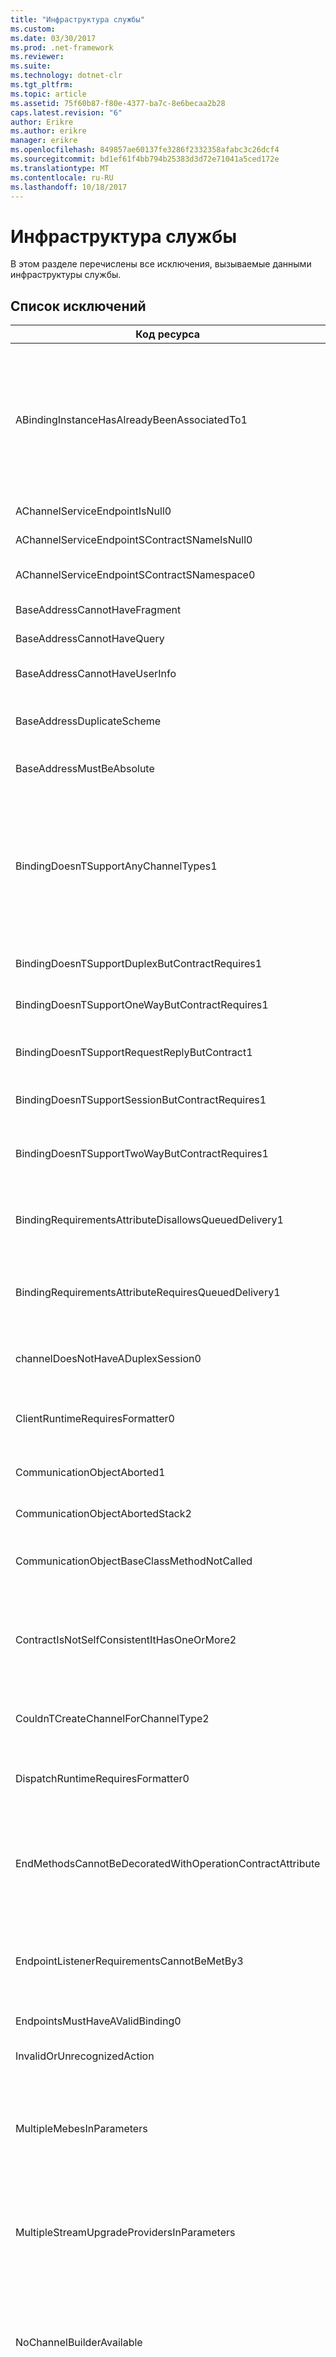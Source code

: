 ```yaml
---
title: "Инфраструктура службы"
ms.custom: 
ms.date: 03/30/2017
ms.prod: .net-framework
ms.reviewer: 
ms.suite: 
ms.technology: dotnet-clr
ms.tgt_pltfrm: 
ms.topic: article
ms.assetid: 75f60b87-f80e-4377-ba7c-8e6becaa2b28
caps.latest.revision: "6"
author: Erikre
ms.author: erikre
manager: erikre
ms.openlocfilehash: 849857ae60137fe3286f2332358afabc3c26dcf4
ms.sourcegitcommit: bd1ef61f4bb794b25383d3d72e71041a5ced172e
ms.translationtype: MT
ms.contentlocale: ru-RU
ms.lasthandoff: 10/18/2017
---
```

# <a name="service-framework"></a>Инфраструктура службы
В этом разделе перечислены все исключения, вызываемые данными инфраструктуры службы.  
  
## <a name="exception-list"></a>Список исключений  
  
|Код ресурса|Строка ресурса|  
|-------------------|---------------------|  
|ABindingInstanceHasAlreadyBeenAssociatedTo1|Экземпляр привязки уже связан с прослушиванием указанного универсального кода ресурса. Если двум конечным точкам необходимо использовать общий код ListenUniform, им также требуется общий экземпляр объекта привязки. Две конфликтующие конечные точки были указаны в вызовах AddServiceEndpoint(), файле конфигурации, либо в комбинации вызовов AddServiceEndpoint() и файла конфигурации.|  
|AChannelServiceEndpointIsNull0|Конечная точка канала или службы не определена.|  
|AChannelServiceEndpointSContractSNameIsNull0|Имя контракта конечной точки канала/службы равно NULL или пусто.|  
|AChannelServiceEndpointSContractSNamespace0|Пространство имен контракта конечной точки канала/службы не определено.|  
|BaseAddressCannotHaveFragment|Базовый адрес не может содержать фрагмент URI.|  
|BaseAddressCannotHaveQuery|Базовый адрес не может содержать строку запроса URI.|  
|BaseAddressCannotHaveUserInfo|Базовый адрес не может содержать раздел с информацией о пользователе URI.|  
|BaseAddressDuplicateScheme|Коллекция уже содержит адрес с указанной схемой. В этой коллекции каждой схеме может соответствовать только один адрес.|  
|BaseAddressMustBeAbsolute|Только абсолютный URI можно использовать в качестве базового адреса.|  
|BindingDoesnTSupportAnyChannelTypes1|Указанная привязка не поддерживает создание типов каналов. Элементы пользовательской привязки расположены в стеке неправильно или в неверном порядке. Элемент Transport должен находиться в нижней части стека. Рекомендуемый порядок элементов привязки: TransactionFlow, ReliableSession, Security, CompositeDuplex, OneWay, StreamSecurity, MessageEncoding, Transport.|  
|BindingDoesnTSupportDuplexButContractRequires1|Контракту требуется свойство Duplex. Указанная привязка не поддерживает это или настроена неправильно.|  
|BindingDoesnTSupportOneWayButContractRequires1|Контракту требуется свойство OneWay. Указанная привязка не поддерживает это или настроена неправильно.|  
|BindingDoesnTSupportRequestReplyButContract1|Контракту требуется свойство Request или Reply. Указанная привязка не поддерживает это или настроена неправильно.|  
|BindingDoesnTSupportSessionButContractRequires1|Контракту требуется свойство Session.  Указанная привязка не поддерживает это или настроена неправильно.|  
|BindingDoesnTSupportTwoWayButContractRequires1|Контракту требуется свойство Two-Way (либо типа запрос-ответ, либо дуплексное). Указанная привязка не поддерживает это или настроена неправильно.|  
|BindingRequirementsAttributeDisallowsQueuedDelivery1|Атрибут DeliveryRequirementsAttribute запрещает метод QueuedDelivery. Привязка для конечной точки с указанным контрактом поддерживает его.|  
|BindingRequirementsAttributeRequiresQueuedDelivery1|Атрибут DeliveryRequirementsAttribute требует метод QueuedDelivery. Привязка для конечной точки с указанным контрактом не поддерживает это или настроена неправильно.|  
|channelDoesNotHaveADuplexSession0|Текущий канал не поддерживает закрытие выходных сеансов. Этот канал не реализует ISessionChannel\<IDuplexSession >.|  
|ClientRuntimeRequiresFormatter0|Указанный элемент ClientOperation требуется средство форматирования, так как параметры SerializeRequest и DeserializeReply не имеют одновременно значение false.|  
|CommunicationObjectAborted1|Указанный коммуникационный объект нельзя использовать для связи, так как он остановлен.|  
|CommunicationObjectAbortedStack2|Указанный коммуникационный объект нельзя использовать для связи, так как он остановлен: {1}|  
|CommunicationObjectBaseClassMethodNotCalled|Указанный коммуникационный объект переопределил виртуальную функцию {1}, однако не вызвал версию, заданную в базовом классе.|  
|ContractIsNotSelfConsistentItHasOneOrMore2|Указанный контракт имеет одну или несколько операций IsTerminating или non-IsInitiating. Свойству SessionMode не присвоено значение SessionMode.Required. Атрибуты IsInitiating и IsTerminating можно использовать только в контексте сеанса.|  
|CouldnTCreateChannelForChannelType2|Указанный тип канала был запрошен, однако указанная привязка не поддерживает это или настроена неправильно.|  
|DispatchRuntimeRequiresFormatter0|Указанный элемент DispatchOperation требуется средство форматирования, так как параметры DeserializeRequest и SerializeReply не имеют одновременно значение false.|  
|EndMethodsCannotBeDecoratedWithOperationContractAttribute|При использовании шаблона проектирования IAsyncResult метод End нельзя использовать с атрибутом OperationContractAttribute. С атрибутом OperationContractAttribute можно использовать только соответствующий метод Begin. Этот атрибут применяется к паре методов Begin-End.|  
|EndpointListenerRequirementsCannotBeMetBy3|IChannelListener для указанной привязки не может удовлетворить требованиям ChannelDispatcher, так как данный контракт требует поддержки одного из указанных типов канала. Привязка поддерживает только указанные типы каналов.|  
|EndpointsMustHaveAValidBinding0|Конечные точки должны иметь допустимую привязку.|  
|InvalidOrUnrecognizedAction|Обработка сообщения невозможна, так как указанное действие недопустимо или нераспознано.|  
|MultipleMebesInParameters|Обнаружено несколько элементов MessageEncodingBindingElement в BindingParameters контекста BindingContext. Привязка CustomBinding не может иметь несколько элементов MessageEncodingBindingElements. Удалите все элементы, кроме одного.|  
|MultipleStreamUpgradeProvidersInParameters|Обнаружено несколько элементов IStreamUpgradeProviderElement в BindingParameters контекста BindingContext. Привязка CustomBinding не может иметь несколько элементов IStreamUpgradeProviderElements. Удалите все элементы, кроме одного.|  
|NoChannelBuilderAvailable|Невозможно использовать привязку для создания производства канала или прослушивателя канала, поскольку в ней нет элемента TransportBindingElement. В каждой привязке должен присутствовать по меньшей мере один элемент привязки, наследуемый от TransportBindingElement.|  
|NotAllBindingElementsBuilt|Некоторые элементы данной привязки не были использовании при создании производства канала и прослушивателя канала. Элементы привязки расположены в неправильном порядке. Рекомендуемый порядок элементов привязки: TransactionFlow, ReliableSession, Security, CompositeDuplex, OneWay, StreamSecurity, MessageEncoding, Transport.  Последним должен быть элемент TransportBindingElement. Указанные элементы привязки не были созданы.|  
|RuntimeRequiresInvoker0|Операции отправки требуется средство вызова.|  
|ServiceHasZeroAppEndpoints|Указанная служба не имеет конечных точек приложения (не инфраструктурных). Это может быть связано с тем, что для данного приложения не найден файл конфигурации или в файле конфигурации не удалось найти элементы службы, соответствующие данному имени службы, или конечные точки не были определены в элементе службы.|  
|SFxActionMismatch|Не удается создать типизированное сообщение из-за несоответствия действия. Ожидается указанное действие, а происходит другое.|  
|SFxAnonymousTypeNotSupported|Указанную часть указанного сообщения нельзя экспортировать с помощью RPC или закодировать, так как она имеет анонимный тип.|  
|SFxBadMetadataLocationNoAppropriateBaseAddress|URL-адрес, указанный для ServiceMetadataBehavior посредством свойства ExternalMetadataLocation или атрибута externalMetadataLocation в разделе serviceMetadata конфигурации, является относительным URL-адресом, и нет базового адреса для его разрешения.|  
|SFxBadMetadataMustBePolicy|Необходимо предоставить XML-элемент политики, имеющий указанное имя и пространство имен. Данный XML-элемент имеет указанное имя и пространство имен.|  
|SFxBodyObjectTypeCannotBeInherited|Указанный тип не может наследовать из любого класса ничего, кроме объекта, используемого в качестве объекта тела в стиле RPC.|  
|SFxBodyObjectTypeCannotBeInterface|Указанный тип реализует указанный интерфейс, который не поддерживается объектом тела в стиле RPC.|  
|SFxCallbackBehaviorAttributeOnlyOnDuplex|Атрибут CallbackBehaviorAttribute может запускаться только в виде поведения конечной точки с дуплексным контрактом. Указанный контракт не является дуплексным и не содержит операций обратного вызова.|  
|SFxCallbackRequestReplyInOrder1|Ответ не может быть получен от этой операции до завершения обработки текущего сообщения. Если необходимо разрешить неупорядоченную обработку сообщений, задайте для ConcurrencyMode значение Reentrant или Multiple в указанном объекте.|  
|SfxCallbackTypeCannotBeNull|Для использования указанного контракта с DuplexChannelFactory в контракте должен быть указан допустимый контракт обратного вызова. Если в контракте указан контракт обратного вызова, используйте ChannelFactory вместо DuplexChannelFactory.|  
|SFxCannotGetMetadataFromLocation|Клиент MetadataExchangeClient может получить метаданные только из HTTP и HTTPS MetadataLocations. Он не может получить метаданные из указанного объекта.|  
|SFxCannotHttpGetMetadataFromAddress|Клиент MetadataExchangeClient может получить метаданные только из адресов HTTP или HTTPS при использовании режима MetadataExchangeClientMode HttpGet. Он не может получить метаданные из указанного объекта.|  
|SFxCannotImportAsParameters_Bare|Контракт генерации сообщений с указанной операцией не является ни RPC, ни упакованным документом.|  
|SFxCannotImportAsParameters_DifferentWrapperName|Контракт генерации сообщений с именем упаковщика указанного сообщения не соответствует значению по умолчанию.|  
|SFxCannotImportAsParameters_DifferentWrapperNs|Контракт генерации сообщений с пространством имен упаковщика указанного сообщения не соответствует значению по умолчанию.|  
|SFxCannotImportAsParameters_ElementIsNotNillable|Контракт генерации сообщений с указанным именем элемента из указанного пространства имен не отмечен как обнуляемый.|  
|SFxCannotImportAsParameters_HeadersAreUnsupported|Контракт генерации сообщений с указанным сообщением имеет заголовки.|  
|SFxCannotImportAsParameters_Message|Контракт генерации сообщений с указанной операцией имеет нетипизированное сообщение в качестве аргумента или возвращаемого типа.|  
|SFxCannotImportAsParameters_MessageHasProtectionLevel|Контракт генерации сообщений с указанным сообщением требует защиты.|  
|SFxCannotImportAsParameters_NamespaceMismatch|Контракт генерации сообщений с указанным пространством имен частей сообщения не соответствует значению по умолчанию.|  
|SFxCannotRequireBothSessionAndDatagram3|Указанный контракт задает параметр SessionMode.NotAllowed, другой указанный контракт задает параметр SessionMode.Required. Необходимо изменить одно из значений SessionMode или указать другой адрес (или ListenURI) для каждой конечной точки.|  
|SFxCannotSetExtensionsByIndex|Данная коллекция не поддерживает задание расширений по индексу. Используйте методы InsertItem или RemoveItem.|  
|SFxChannelDispatcherDifferentHost0|ChannelDispatcher в настоящее время не закреплен за предоставленным объектом ServiceHost.|  
|SFxChannelDispatcherMultipleHost0|Не удается добавить ChannelDispatcher к более чем одному объекту ServiceHost.|  
|SFxChannelDispatcherNoHost0|Не удается открыть ChannelDispatcher, так как он не закреплен за объектом ServiceHost.|  
|SfxChannelFactoryDisposed|Нельзя открыть ChannelFactory, так как ChannelFactory уже освобожден. Необходимо повторно создать ChannelFactory перед его использованием.|  
|SFxChannelFactoryNoBinding|Нельзя открыть ChannelFactory, так как с его конечной точкой ни связана ни одна привязка. Задайте привязку с конструктором или свойство Endpoint.|  
|SFxChannelTerminated0|В данном канале уже была вызвана операция, отмеченная как IsTerminating, что привело к разрыву подключения канала. В канале больше нельзя вызвать операции. Для продолжения связи необходимо создать канал повторно.|  
|SFxCloseTimedOut1|Операция закрытия ServiceHost прервана по истечении указанного времени ожидания. Это может быть вызвано тем, что клиенту не удалось закрыть канал сеанса в течение заданного времени. Выделенное для этой операции время может быть частью более длинного времени ожидания.|  
|SfxCloseTimedOutWaitingForDispatchToComplete|Процесс закрытия прерван по истечении времени ожидания в ожидании завершения отправки службы.|  
|SFxCodeGenIsNotAssignableFrom|Не удается назначить указанный объект.|  
|SFxConfigChannelConfigurationNotFound|Не удается найти элемент конечной точки с указанным именем и контрактом в разделе конфигурации клиента ServiceModel.|  
|SFxConflictingGlobalElement|XML-элемент верхнего уровня с указанным именем в указанном пространстве имен не может ссылаться на указанный тип. Он уже ссылается на другой тип. Используйте другое имя операции или атрибут MessageBodyAttribute, чтобы указать другое имя для сообщения или частей сообщения.|  
|SFxContractHasZeroInitiatingOperations|Контракт должен иметь не менее одной операции IsInitiating=true.|  
|SFxContractHasZeroOperations|Контракт должен иметь не менее одной операции.|  
|SFxContractInheritanceRequiresInterfaces|Класс службы указанного типа одновременно определяет ServiceContract и наследует ServiceContract от указанного типа. Наследование контракта можно использовать только между типами интерфейсов. Если класс имеет атрибут ServiceContractAttribute, то он должен быть в иерархии единственным типом с ServiceContractAttribute.  Перенесите атрибут ServiceContractAttribute указанного типа в отдельный интерфейс, который реализуется указанным типом.|  
|SFxCreateDuplexChannel1|Контракт обратного вызова указанного контракта не существует или не определяет ни одной операции. Если это не дуплексный контракт, используйте ChannelFactory вместо DuplexChannelFactory.|  
|SFxCreateDuplexChannelNoCallback|Перегрузка CreateChannel не может быть вызвана этим экземпляром DuplexChannelFactory. DuplexChannelFactory не был инициализирован с контекстом InstanceContext. Вызовите перегрузку CreateChannel, которая допускает InstanceContext.|  
|SFxCreateDuplexChannelNoCallback1|Перегрузка CreateChannel не может быть вызвана этим экземпляром DuplexChannelFactory. DuplexChannelFactory был инициализирован с некоторым типом, но без предоставления допустимого контекста InstanceContext. Вызовите перегрузку CreateChannel, которая допускает InstanceContext.|  
|SFxCreateDuplexChannelNoCallbackUserObject|Перегрузка CreateChannel не может быть вызвана этим экземпляром DuplexChannelFactory. Контекст InstanceContext, предоставленный производству DuplexChannelFactory, не содержит допустимого объекта UserObject.|  
|SFxCreateNonDuplexChannel1|ChannelFactory не поддерживает указанный контракт. ChannelFactory определяет контракт обратного вызова с одной или несколькими операциями. Используйте DuplexChannelFactory вместо ChannelFactory.|  
|SFxCustomBindingNeedsTransport1|В привязке CustomBinding из ServiceEndpoint с указанным контрактом отсутствует элемент TransportBindingElement. В каждой привязке должен присутствовать по меньшей мере один элемент привязки, наследуемый от TransportBindingElement.|  
|SFxCustomBindingWithoutTransport|Не удается вычислить схему для специальной привязки, так как в ней отсутствует элемент TransportBindingElement. В каждой привязке должен присутствовать по меньшей мере один элемент привязки, наследуемый от TransportBindingElement.|  
|SFxDataContractSerializerDoesNotSupportBareArray|DataContractSerializer не поддерживает коллекцию, заданную в указанном элементе.|  
|SFxDictionaryIsEmpty|Невозможно выполнить операцию, поскольку словарь пуст.|  
|SFxDocEncodedNotSupported|Ошибка при отражении указанного объекта. Document-Encoded не поддерживается. Задайте для Use значение Literal, а для Style - значение RPC.|  
|SFxDuplicateInitiatingActionAtSameVia|Эта служба имеет несколько конечных точек, выполняющих указанное прослушивание. Конечные точки совместно используют одно и то же инициирующее действие. Сообщения с этим действием будут пропущены, так как диспетчер не может определить правильную конечную точку для обработки такого сообщения.|  
|SFXEndpointBehaviorUsedOnWrongSide|Указанное поведение IEndpointBehavior нельзя использовать на сервере. Его можно применять только к клиентам.|  
|SFxEndpointNoMatchingScheme|Не удается найти базовый адрес, соответствующий указанной схеме для конечной точки с указанной привязкой. Заданы зарегистрированные схемы базовых адресов.|  
|SFxErrorCreatingMtomReader|При создании средства чтения для сообщения MTOM произошла ошибка.|  
|SFxErrorDeserializingFault|Сервер возвратил недопустимое сообщение об ошибке SOAP. Дополнительные сведения см. в разделе InnerException.|  
|SFxErrorDeserializingHeader|При десериализации одного из заголовков указанного сообщения произошла ошибка. Дополнительные сведения см. в разделе InnerException.|  
|SFxErrorReflectingOnMethod3|Ошибка при загрузке указанного атрибута указанного метода в указанном типе.  Дополнительные сведения см. в разделе InnerException.|  
|SFxErrorReflectingOnParameter4|Ошибка при загрузке указанного атрибута указанного параметра указанного метода в указанном типе. Дополнительные сведения см. в разделе InnerException.|  
|SFxErrorReflectingOnType2|Ошибка при загрузке указанного атрибута в указанном типе.  Дополнительные сведения см. в разделе InnerException.|  
|SFxErrorSerializingBody|При сериализации тела указанного сообщения произошла ошибка. Дополнительные сведения см. в разделе InnerException.|  
|SFxErrorSerializingHeader|При сериализации одного из заголовков указанного сообщения произошла ошибка. Дополнительные сведения см. в разделе InnerException.|  
|SFxExpectedIMethodCallMessage|Внутренняя ошибка. Сообщение должно быть допустимым IMethodCallMessage.|  
|SFxExportMustHaveType|Указанную часть указанной операции нельзя экспортировать, так как она не имеет допустимого типа CLR.|  
|SFxHeaderNotUnderstood|Сообщение не было обработано. Получатель данного сообщения не распознал указанный заголовок из указанного пространства имен. Эта ошибка обычно указывает, что отправитель сообщения включил протокол связи, который не может быть обработан получателем. Необходимо обеспечить совместимость конфигурации привязки клиента с привязкой службы.|  
|SFxHeadersAreNotSupportedInEncoded|Указанное сообщение не должно иметь заголовков, чтобы его можно было использовать в стиле кодировки RPC.|  
|SFxInconsistentWsdlOperationStyleInMessageParts|Все части сообщения в указанной операции должны содержать тип или элемент.|  
|SFxInconsistentWsdlOperationStyleInOperationMessages|Указанный стиль, полученный из сообщений в указанной операции, не соответствует указанному ожидаемому стилю, заданному с помощью привязок.|  
|SFxInvalidCallbackIAsyncResult|Интерфейс IAsyncResult не предоставлен или имеет неправильный тип.|  
|SFxInvalidMessageBody|OperationFormatter обнаружил недопустимое тело сообщения. Ожидался тип узла "Element" с указанным именем и пространством имен. Найден указанный тип узла с указанным именем и пространством имен.|  
|SFxInvalidMessageBodyEmptyMessage|OperationFormatter не удалось десериализовать какую-либо информацию из данного сообщения, так как сообщение пустое.|  
|SFxInvalidMessageBodyErrorDeserializingParameter|При попытке десериализации указанного параметра произошла ошибка. Дополнительные сведения см. в разделе InnerException.|  
|SFxInvalidMessageBodyErrorSerializingParameter|При попытке сериализации указанного параметра произошла ошибка. Указано сообщение InnerException.  Дополнительные сведения см. в разделе InnerException.|  
|SFxInvalidMessageBodyUnexpectedNode|При десериализации параметров обнаружен указанный непредвиденный узел в указанном пространстве имен.|  
|SFxInvalidMessageContractSignature|Указанная операция имеет параметр или возвращенный тип с атрибутом MessageContractAttribute. Чтобы представить сообщение запроса с помощью контракта сообщения, операция должна иметь один параметр с атрибутом MessageContractAttribute. Чтобы представить сообщение ответа с помощью контракта сообщения, возвращенное значение операции должно быть типом, имеющим атрибут MessageContractAttribute. Операция не должна иметь параметры out или ref.|  
|SFxInvalidReplyAction|В исходящем сообщении ответа для операции указано действие Action, однако в контракте для этой операции указано другое действие ReplyAction. Действие Action в сообщении должно соответствовать действию ReplyAction в контракте, или в контракте операции должно быть задано действие ReplyAction='*'.|  
|SFxInvalidRequestAction|В исходящем сообщении запроса для операции указано действие Action, однако в контракте для этой операции указано другое действие RequestAction. Действие Action в сообщении должно соответствовать действию RequestAction в контракте, или в контракте операции должно быть задано действие RequestAction='*'.|  
|SFxInvalidStaticOverloadCalledForDuplexChannelFactory1|Нельзя использовать статический метод CreateChannel с указанным контрактом, так как контракт определяет контракт обратного вызова. Используйте один из статических перегрузок CreateChannel на производстве DuplexChannelFactory\<TChannel >.|  
|SFxInvalidStreamInRequest|Чтобы запрос в указанной операции был потоком, операция должна иметь один параметр с типом Stream.|  
|SFxInvalidStreamInResponse|Чтобы ответ в указанной операции был потоком, операция должна иметь один выходной параметр или возвращенное значение с типом Stream.|  
|SFxInvalidStreamInTypedMessage|Чтобы использовать потоки в программной модели контракта сообщения, указанный тип должен иметь один член MessageBodyMember типа Stream.|  
|SFxInvalidUseOfPrimitiveOperationFormatter|Объекту PrimitiveOperationFormatter предоставлен параметр или возвращаемый тип, который он не поддерживает.|  
|SFxMessageContractBaseTypeNotValid|Указанный тип определяет MessageContract, но также является производным от другого указанного типа, который не определяет MessageContract. Все объекты в указанной иерархии наследования должны определить MessageContract.|  
|SFxMethodNotSupported1|Указанный метод не поддерживается для этого объекта. Это может произойти, если метод не помечен атрибутом OperationContractAttribute или если тип интерфейса не помечен атрибутом ServiceContractAttribute.|  
|SFxMethodNotSupportedByType2|Указанный тип реализации ServiceHost не реализует указанный контракт службы.|  
|SFxMethodNotSupportedOnCallback1|Указанный метод обратного вызова не поддерживается. Это может произойти, если метод не помечен атрибутом OperationContractAttribute или если его тип интерфейса не является целью ServiceContractAttribute объекта CallbackContract.|  
|SFxMismatchedOperationParent|Элемент DispatchOperation или ClientOperation можно добавить только к своему родительскому элементу DispatchRuntime или ClientRuntime соответственно.|  
|SFxNameCannotBeEmpty|Свойство Name не может быть пустой строкой.|  
|SfxNoTypeSpecifiedForParameter|Тип CLR не задан для параметра, что препятствует созданию данной операции.|  
|SFxOperationBehaviorAttributeOnlyOnServiceClass|Атрибут OperationBehaviorAttribute поддерживает только класс службы. Он не может применяться к интерфейсу ServiceContract. Указанный метод в указанном типе нарушает это правило.|  
|SFxOperationContractOnNonServiceContract|Указанный метод помечен атрибутом OperationContractAttribute, однако указанный включающий тип не помечен атрибутом ServiceContractAttribute. Атрибут OperationContractAttribute применим только к методам в типах ServiceContractAttribute или их типам CallbackContract.|  
|SFxParameterCountMismatch|Несоответствие между числом предоставленных аргументов и числом ожидаемых аргументов. В частности, указанный аргумент имеет указанное число элементов, а ожидаемый аргумент имеет другое указанное число элементов.|  
|SFxPartNameMustBeUniqueInRpc|Указанное имя части сообщения не является уникальным в сообщении RPC.|  
|SFxReplyActionMismatch3|Получено ответное сообщение для указанной операции с указанным действием. Однако код клиента требует другого действия.|  
|SFxRequestReplyNone|Получено сообщение с указанием адреса "None" в заголовке WS-Addressing ReplyTo или FaultTo. Эти значения недопустимы для операций типа запрос-ответ. Используйте одностороннюю операцию или включите ManualAddressing, если требуется поддерживать ReplyTo или FaultTo со значением "None".|  
|SFxRequestTimedOut1|Ответ на операцию запроса не получен в течение указанного времени ожидания. Выделенное время может быть частью более длинного времени ожидания. Это может быть связано с тем, что служба продолжает обрабатывать операцию, или что службе не удалось отправить ответное сообщение.|  
|SFxRequestTimedOut2|Ответ на операцию запроса, отправленную в указанное местоположение, не получен в течение указанного времени ожидания. Выделенное время может быть частью более длинного времени ожидания. Это может быть связано с тем, что служба продолжает обрабатывать операцию, или что службе не удалось отправить ответное сообщение.|  
|SFxSchemaDoesNotContainType|В схеме с указанным целевым пространством имен отсутствует тип с указанным именем.|  
|SfxServiceContractAttributeNotFound|Указанный тип контракта не имеет атрибута ServiceContractAttribute. Чтобы определить допустимый контракт, указанный тип должен иметь атрибут ServiceContractAttribute. Этот тип может быть интерфейсом контракта или классом службы.|  
|SFxServiceContractGeneratorConfigRequired|Чтобы создать информацию о конфигурации с помощью метода GenerateServiceEndpoint, экземпляр ServiceContractGenerator должен быть инициализирован допустимым объектом Configuration.|  
|SFxServiceHostBaseCannotAddEndpointAfterOpen|Невозможно добавить конечные точки после того, как ServiceHost находится в одном из следующих состояний:<br /><br /> -Открыт<br />— Сбой<br />-Завершено<br />-Закрыт|  
|SFxServiceHostBaseCannotAddEndpointWithoutDescription|Невозможно добавить конечные точки до инициализации свойства Description.|  
|SFxServiceMetadataBehaviorNoHttpBaseAddress|Свойство HttpGetEnabled объекта ServiceMetadataBehavior имеет значение true, а свойство HttpGetUrl является относительным адресом, но при этом отсутствует базовый HTTP-адрес. Задайте базовый HTTP-адрес или задайте абсолютный адрес для HttpGetUrl.|  
|SFxServiceMetadataBehaviorNoHttpsBaseAddress|Свойство HttpsGetEnabled объекта ServiceMetadataBehavior имеет значение true, а свойство HttpsGetUrl является относительным адресом, но при этом отсутствует базовый HTTPS-адрес. Задайте базовый HTTPS-адрес или задайте абсолютный адрес для HttpsGetUrl.|  
|SFxServiceMetadataBehaviorUrlMustBeHttpOrRelative|Код Url поведения должен быть относительным кодом Url или абсолютным кодом Url для указанной схемы. Указанный код URI является абсолютным для указанной схемы.|  
|SFxStreamRequestMessageClosed|Сообщение, содержащее этот поток, было закрыто. Потоки запросов становятся недоступными после возвращения операции службы.|  
|SFxStreamResponseMessageClosed|Сообщение, содержащее этот поток, было закрыто.|  
|SFxTerminateRequestProcessingException|Расширение в конвейере операций должно прекратить обработку этого сообщения.|  
|SFxTerminatingOperationAlreadyCalled1|По этому каналу больше нельзя отправлять сообщения, так как вызвана операция IsTerminating.|  
|SFxThrottleLimitMustBeGreaterThanZero0|Предел ограничителя должен быть больше нуля. Чтобы отключить его, установите значение Int32.MaxValue.|  
|SFxTypedOrUntypedMessageCannotBeMixedWithVoidInRpc|При использовании стиля с RPC-кодировкой нельзя использовать типы контрактов сообщений или тип System.ServiceModel.Channels.Message, если операция не имеет параметров или имеет возвращаемое значение void. Добавьте к указанной операции пустой тип контракта сообщения в качестве параметра или возвращаемого значения.|  
|SFxUserCodeThrewException|Указанная операция пользователя создала исключение, которое не было обработано в коде пользователя. Повторение проблемы может свидетельствовать об ошибке реализации указанного метода.|  
|SfxUseTypedMessageForCustomAttributes|Не удается сопоставить указанный параметр с параметром операции, так как требуются дополнительные атрибуты.|  
|SFxVersionMismatchInOperationContextAndMessage2|Невозможно добавить к сообщению исходящие заголовки, так как версия MessageVersion в OperationContext.Current не соответствует версии заголовка обрабатываемого сообщения.|  
|SFxWellKnownNonSingleton0|Чтобы использовать один из конструкторов ServiceHost, который принимает экземпляр службы, режиму InstanceContextMode службы необходимо присвоить значение InstanceContextMode.Single. Это можно сделать с помощью атрибута ServiceBehaviorAttribute. В противном случае воспользуйтесь конструкторами ServiceHost, которые принимают аргумент Type.|  
|SFxWrapperTypeHasMultipleNamespaces|Тип оболочки указанного сообщения не может быть защищен как тип контракта данных, так как он имеет несколько пространств имен. Используйте XmlSerializer.|  
|UriMustBeAbsolute|URI должен быть абсолютным.|
